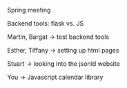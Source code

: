 Spring meeting

Backend tools: flask vs. JS


Martin, Bargat -> test backend tools

Esther, Tiffany -> setting up html pages

Stuart -> looking into the jsonld website 

You -> Javascript calendar library

